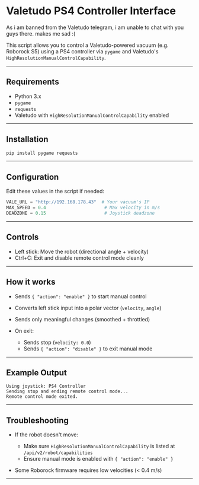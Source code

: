 # Valetudo PS4 Controller Interface


As i am banned from the Valetudo telegram, i am unable to chat with you guys there. makes me sad :(

This script allows you to control a Valetudo-powered vacuum (e.g. Roborock S5) using a PS4 controller via `pygame` and Valetudo's `HighResolutionManualControlCapability`.

---

## Requirements

* Python 3.x
* `pygame`
* `requests`
* Valetudo with `HighResolutionManualControlCapability` enabled

---

## Installation

```bash
pip install pygame requests
```

---

## Configuration

Edit these values in the script if needed:

```python
VALE_URL = "http://192.168.178.43"  # Your vacuum's IP
MAX_SPEED = 0.4                      # Max velocity in m/s
DEADZONE = 0.15                      # Joystick deadzone
```

---

## Controls

* Left stick: Move the robot (directional angle + velocity)
* Ctrl+C: Exit and disable remote control mode cleanly

---

## How it works

* Sends `{ "action": "enable" }` to start manual control
* Converts left stick input into a polar vector (`velocity`, `angle`)
* Sends only meaningful changes (smoothed + throttled)
* On exit:

  * Sends stop (`velocity: 0.0`)
  * Sends `{ "action": "disable" }` to exit manual mode

---

## Example Output

```text
Using joystick: PS4 Controller
Sending stop and ending remote control mode...
Remote control mode exited.
```

---

## Troubleshooting

* If the robot doesn't move:

  * Make sure `HighResolutionManualControlCapability` is listed at `/api/v2/robot/capabilities`
  * Ensure manual mode is enabled with `{ "action": "enable" }`
* Some Roborock firmware requires low velocities (< 0.4 m/s)

---


